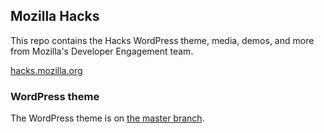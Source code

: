 ## Mozilla Hacks

This repo contains the Hacks WordPress theme, media, demos, and more from Mozilla's Developer Engagement team.

[hacks.mozilla.org](https://hacks.mozilla.org/)

### WordPress theme

The WordPress theme is on [the master branch](https://github.com/mozilla/mozhacks/tree/master).
